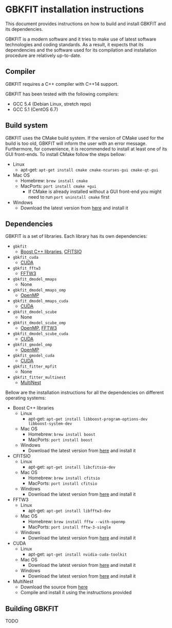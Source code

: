 # GBKFIT installation instructions

This document provides instructions on how to build and install GBKFIT and its
dependencies.

GBKFIT is a modern software and it tries to make use of latest software
technologies and coding standards. As a result, it expects that its
dependencies and the software used for its compilation and installation
procedure are relatively up-to-date.

## Compiler

GBKFIT requires a C++ compiler with C++14 support.

GBKFIT has been tested with the following compilers:
- GCC 5.4 (Debian Linux, stretch repo)
- GCC 5.1 (CentOS 6.7)

## Build system

GBKFIT uses the CMake build system. If the version of CMake used for the build
is too old, GBKFIT will inform the user with an error message. Furthermore,
for convenience, it is recommended to install at least one of its GUI
front-ends. To install CMake follow the steps bellow:

- Linux
  - apt-get: `apt-get install cmake cmake-ncurses-gui cmake-qt-gui`
- Mac OS
  - Homebrew: `brew install cmake`
  - MacPorts: `port install cmake +gui`
    - If CMake is already installed without a GUI front-end you might need to
    run `port uninstall cmake` first
- Windows
  - Download the latest version from [here](https://www.cmake.org/) and
  install it

## Dependencies

GBKFIT is a set of libraries. Each library has its own dependencies:

- `gbkfit`
  - [Boost C++ libraries](http://www.boost.org/),
  [CFITSIO](http://heasarc.gsfc.nasa.gov/fitsio/fitsio.html)
- `gbkfit_cuda`
  - [CUDA](https://developer.nvidia.com/cuda-toolkit)
- `gbkfit_fftw3`
  - [FFTW3](http://www.fftw.org/)
- `gbkfit_dmodel_mmaps`
  - None
- `gbkfit_dmodel_mmaps_omp`
  - [OpenMP](http://openmp.org/)
- `gbkfit_dmodel_mmaps_cuda`
  - [CUDA](https://developer.nvidia.com/cuda-toolkit)
- `gbkfit_dmodel_scube`
  - None
- `gbkfit_dmodel_scube_omp`
  - [OpenMP](http://openmp.org/), [FFTW3](http://www.fftw.org/)
- `gbkfit_dmodel_scube_cuda`
  - [CUDA](https://developer.nvidia.com/cuda-toolkit)
- `gbkfit_gmodel_omp`
  - [OpenMP](http://openmp.org/)
- `gbkfit_gmodel_cuda`
  - [CUDA](https://developer.nvidia.com/cuda-toolkit)
- `gbkfit_fitter_mpfit`
  - None
- `gbkfit_fitter_multinest`
  - [MultiNest](https://ccpforge.cse.rl.ac.uk/gf/project/multinest/)

Bellow are the installation instructions for all the dependencies on different
operating systems:

- Boost C++ libraries
  - Linux
    - apt-get:
    `apt-get install libboost-program-options-dev libboost-system-dev`
  - Mac OS
    - Homebrew: `brew install boost`
    - MacPorts: `port install boost`
  - Windows
    - Download the latest version from [here](http://www.boost.org/) and
    install it
- CFITSIO
  - Linux
    - apt-get: `apt-get install libcfitsio-dev`
  - Mac OS
    - Homebrew: `brew install cfitsio`
    - MacPorts: `port install cfitsio`
  - Windows
    - Download the latest version from
    [here](http://heasarc.gsfc.nasa.gov/fitsio/fitsio.html) and install it
- FFTW3
  - Linux
    - apt-get: `apt-get install libfftw3-dev`
  - Mac OS
    - Homebrew: `brew install fftw --with-openmp`
    - MacPorts: `port install fftw-3-single`
  - Windows
    - Download the latest version from [here](http://www.fftw.org/) and
    install it
- CUDA
  - Linux
    - apt-get: `apt-get install nvidia-cuda-toolkit`
  - Mac OS
    - Download the latest version from
    [here](https://developer.nvidia.com/cuda-toolkit) and install it
  - Windows
    - Download the latest version from
    [here](https://developer.nvidia.com/cuda-toolkit) and install it
- MultiNest
  - Download the source from
  [here](https://ccpforge.cse.rl.ac.uk/gf/project/multinest/)
  - Compile and install it using the instructions provided

## Building GBKFIT

TODO
